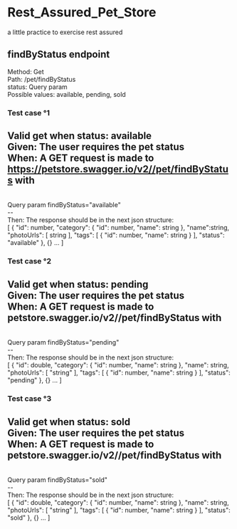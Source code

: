 # Rest_Assured_Pet_Store
a little practice to exercise rest assured

## findByStatus endpoint 
Method: Get <br/>
Path: /pet/findByStatus <br/>
status: Query param <br/>
Possible values: available, pending, sold


### Test case °1
Valid get when status: available
<br/>
Given: The user requires the pet status
<br/>
When: A GET request is made to https://petstore.swagger.io/v2//pet/findByStatus with
<br/>
--
<br/>
Query param findByStatus="available"
<br/>
--
<br/>
Then: The response should be in the next json structure:
<br/>
  [ {
  "id": number,
  "category": {
  "id": number,
  "name": string
  },
  "name":string,
  "photoUrls": [
  string
  ],
  "tags": [
  {
  "id": number,
  "name": string
  }
  ],
  "status": "available"
  }, {} ... ]

### Test case °2
Valid get when status: pending
  <br/>
  Given: The user requires the pet status
  <br/>
  When: A GET request is made to petstore.swagger.io/v2//pet/findByStatus with
  <br/>
  --
  <br/>
  Query param findByStatus="pending"
  <br/>
  --
  <br/>
  Then: The response should be in the next json structure:
  <br/>
  [ {
  "id": double,
  "category": {
  "id": number,
  "name": string
  },
  "name": string,
  "photoUrls": [
  "string"
  ],
  "tags": [
  {
  "id": number,
  "name": string
  }
  ],
  "status": "pending"
  }, {} ... ]

### Test case °3

Valid get when status: sold
  <br/>
  Given: The user requires the pet status
  <br/>
  When: A GET request is made to petstore.swagger.io/v2//pet/findByStatus with
  <br/>
  --
  <br/>
  Query param findByStatus="sold"
  <br/>
  --
  <br/>
  Then: The response should be in the next json structure:
  <br/>
  [ {
  "id": double,
  "category": {
  "id": number,
  "name": string
  },
  "name": string,
  "photoUrls": [
  "string"
  ],
  "tags": [
  {
  "id": number,
  "name": string
  }
  ],
  "status": "sold"
  }, {} ... ]
